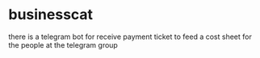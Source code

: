 # businesscat
there is a telegram bot for receive payment ticket to feed a cost sheet for the people at the telegram group
